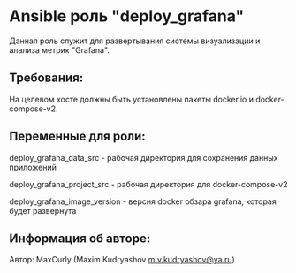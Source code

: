 Ansible роль "deploy_grafana"
=========

Данная роль служит для развертывания системы визуализации и алализа метрик "Grafana".

Требования:
-----------

На целевом хосте должны быть установлены пакеты docker.io и docker-compose-v2.

Переменные для роли:
--------------------

deploy_grafana_data_src      - рабочая директория для сохранения данных приложений

deploy_grafana_project_src   - рабочая директория для docker-compose-v2

deploy_grafana_image_version - версия docker обзара grafana, которая будет развернута

Информация об авторе:
---------------------

Автор: MaxCurly (Maxim Kudryashov m.v.kudryashov@ya.ru)